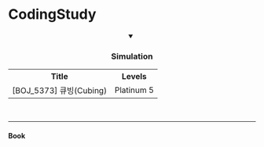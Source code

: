 # CodingStudy   
<div align="center">
      <details open>
        <summary> <h3> Simulation </h3> </summary>
        <table align="center">
          <th>Title</th>
          <th>Levels</th>
          <tr align="left">
             <td>[BOJ_5373] 큐빙(Cubing) </td>
             <td> Platinum 5 </td>
        </tr>
      </table>
</div>
<br>

------

#### Book
